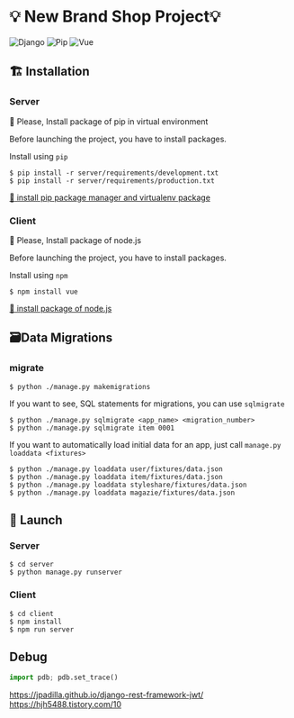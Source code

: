 # :bulb: New Brand Shop Project:bulb:

![Django](https://img.shields.io/badge/Django-v2.2.6-green)
![Pip](https://img.shields.io/badge/pypi-v19.3.1-blue)
![Vue](https://img.shields.io/badge/vue-3.11.0-green.svg)


## :building_construction: Installation

### Server

:rotating_light: Please, Install package of pip in virtual environment

Before launching the project, you have to install packages.

Install using `pip`


```
$ pip install -r server/requirements/development.txt
$ pip install -r server/requirements/production.txt
```

[:runner: install pip package manager and virtualenv package](./documents/setup-django.md)

### Client

🚨 Please, Install package of node.js

Before launching the project, you have to install packages.

Install using `npm`

```
$ npm install vue
```

[🏃 install package of node.js](./documents/setup-vuejs.md)

## :card_file_box:Data Migrations

### migrate

```
$ python ./manage.py makemigrations
```

If you want to see, SQL statements for migrations, you can use `sqlmigrate`

```
$ python ./manage.py sqlmigrate <app_name> <migration_number>
$ python ./manage.py sqlmigrate item 0001
```

If you want to automatically load initial data for an app, just call `manage.py loaddata <fixtures>`

```
$ python ./manage.py loaddata user/fixtures/data.json
$ python ./manage.py loaddata item/fixtures/data.json
$ python ./manage.py loaddata styleshare/fixtures/data.json
$ python ./manage.py loaddata magazie/fixtures/data.json
```

## :rocket: Launch

### Server

```
$ cd server
$ python manage.py runserver
```

### Client

```
$ cd client
$ npm install
$ npm run server
```

## Debug

```python
import pdb; pdb.set_trace()
```





https://jpadilla.github.io/django-rest-framework-jwt/
https://hjh5488.tistory.com/10
